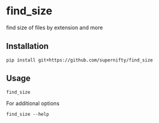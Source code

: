 # find_size
find size of files by extension and more

## Installation
```
pip install git+https://github.com/supernifty/find_size
```

## Usage
```
find_size
```

For additional options
```
find_size --help
```
